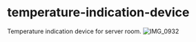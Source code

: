 # temperature-indication-device
Temperature indication device for server room.
![IMG_0932](https://user-images.githubusercontent.com/62447953/212398845-6b464137-ea97-48b1-962e-563343c5e766.JPG)
